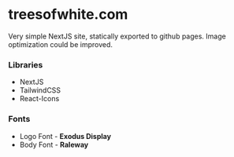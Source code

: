 # treesofwhite.com

Very simple NextJS site, statically exported to github pages. Image optimization could be improved.

### Libraries 
- NextJS
- TailwindCSS
- React-Icons

### Fonts
- Logo Font - **Exodus Display**
- Body Font - **Raleway**
